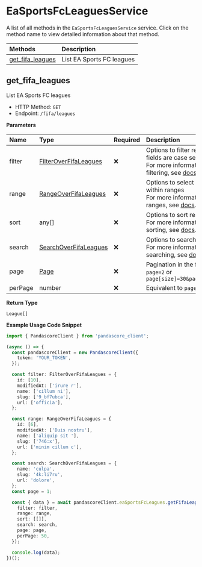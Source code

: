 # EaSportsFcLeaguesService

A list of all methods in the `EaSportsFcLeaguesService` service. Click on the method name to view detailed information about that method.

| Methods                               | Description               |
| :------------------------------------ | :------------------------ |
| [get_fifa_leagues](#get_fifa_leagues) | List EA Sports FC leagues |

## get_fifa_leagues

List EA Sports FC leagues

- HTTP Method: `GET`
- Endpoint: `/fifa/leagues`

**Parameters**

| Name    | Type                                                        | Required | Description                                                                                                                                         |
| :------ | :---------------------------------------------------------- | :------- | :-------------------------------------------------------------------------------------------------------------------------------------------------- |
| filter  | [FilterOverFifaLeagues](../models/FilterOverFifaLeagues.md) | ❌       | Options to filter results. String fields are case sensitive <br/>For more information on filtering, see [docs](/docs/filtering-and-sorting#filter). |
| range   | [RangeOverFifaLeagues](../models/RangeOverFifaLeagues.md)   | ❌       | Options to select results within ranges <br/>For more information on ranges, see [docs](/docs/filtering-and-sorting#range).                         |
| sort    | any[]                                                       | ❌       | Options to sort results <br/>For more information on sorting, see [docs](/docs/filtering-and-sorting#sort).                                         |
| search  | [SearchOverFifaLeagues](../models/SearchOverFifaLeagues.md) | ❌       | Options to search results <br/>For more information on searching, see [docs](/docs/filtering-and-sorting#search).                                   |
| page    | [Page](../models/Page.md)                                   | ❌       | Pagination in the form of `page=2` or `page[size]=30&page[number]=2`                                                                                |
| perPage | number                                                      | ❌       | Equivalent to `page[size]`                                                                                                                          |

**Return Type**

`League[]`

**Example Usage Code Snippet**

```typescript
import { PandascoreClient } from 'pandascore_client';

(async () => {
  const pandascoreClient = new PandascoreClient({
    token: 'YOUR_TOKEN',
  });

  const filter: FilterOverFifaLeagues = {
    id: [10],
    modifiedAt: ['irure r'],
    name: ['cillum ni'],
    slug: ['9_bf7ubca'],
    url: ['officia'],
  };

  const range: RangeOverFifaLeagues = {
    id: [6],
    modifiedAt: ['Duis nostru'],
    name: ['aliquip sit '],
    slug: ['746:x'],
    url: ['minim cillum c'],
  };

  const search: SearchOverFifaLeagues = {
    name: 'culpa',
    slug: '4k:li7ru',
    url: 'dolore',
  };
  const page = 1;

  const { data } = await pandascoreClient.eaSportsFcLeagues.getFifaLeagues({
    filter: filter,
    range: range,
    sort: [[]],
    search: search,
    page: page,
    perPage: 50,
  });

  console.log(data);
})();
```
